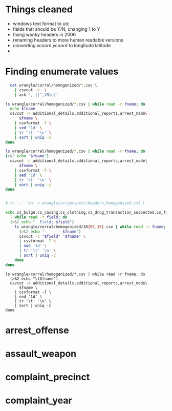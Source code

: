 # Things cleaned

- windows text format to utc
- fields that should be Y/N, changing 1 to Y
- fixing wonky headers in 2006
- renaming headers to more human readable versions
- converting xcoord,ycoord to longitude latitude
- 


# Finding enumerate values


```sh
  cat wrangle/corral/homogenized/*.csv \
    | csvcut -c  \
    | ack ',,|[^,YN\n]'
```

```sh
ls wrangle/corral/homogenized/*.csv | while read -r fname; do
  echo $fname
  csvcut -c additional_details,additional_reports,arrest_made\
      $fname \
    | csvformat -T \
    | sed '1d' \
    | tr '\t' '\n' \
    | sort | uniq -c
done
```


```sh
ls wrangle/corral/homogenized/*.csv | while read -r fname; do
(>&2 echo "$fname")
  csvcut -c additional_details,additional_reports,arrest_made\
      $fname \
    | csvformat -T \
    | sed '1d' \
    | tr '\t' '\n' \
    | sort | uniq -c
done
```


```sh

# tr ',' '\n' < wrangle/scripts/etc/headers_homogenized.txt \

echo cs_bulge,cs_casing,cs_clothing,cs_drug_transaction_suspected,cs_fit_description,cs_furtive_movements,cs_lookout,cs_other,cs_suspicious_object\
  | while read -r field; do
  (>&2 echo "  Field: $field")
    ls wrangle/corral/homogenized/20{07,15}.csv | while read -r fname; do
      (>&2 echo "      - $fname")
      csvcut -c "$field" "$fname" \
      | csvformat -T \
      | sed '1d' \
      | tr '\t' '\n' \
      | sort | uniq -c
    done
done
```

```
ls wrangle/corral/homogenized/*.csv | while read -r fname; do
  (>&2 echo "\t$fname")
  csvcut -c additional_details,additional_reports,arrest_made\
      $fname \
    | csvformat -T \
    | sed '1d' \
    | tr '\t' '\n' \
    | sort | uniq -c
done
```






# arrest_offense
# assault_weapon
# complaint_precinct
# complaint_year
